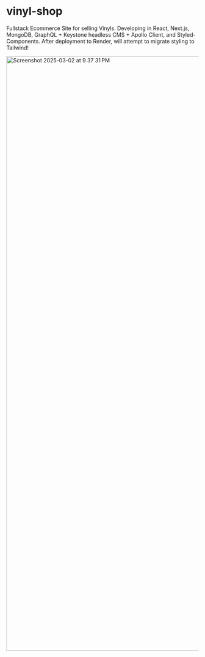 # vinyl-shop
Fullstack Ecommerce Site for selling Vinyls. Developing in React, Next.js, MongoDB, GraphQL + Keystone headless CMS + Apollo Client, and Styled-Components. After deployment to Render, will attempt to migrate styling to Tailwind!


<img width="1555" alt="Screenshot 2025-03-02 at 9 37 31 PM" src="https://github.com/user-attachments/assets/6c4f2ae1-7373-4253-972c-7a0f7e64b8d5" />
